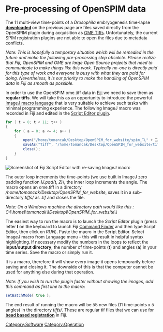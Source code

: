 ---
---
# Pre-processing of OpenSPIM data

The 11 multi-view time-points of a *Drosophila* embryogenesis time-lapse
[**downloaded**](Raw_data "wikilink") on the previous page are files
saved directly from the OpenSPIM plugin during acquisition as [OME
Tiffs](http://www.openmicroscopy.org/site/support/ome-model/ome-tiff/).
Unfortunately, the current SPIM registration plugins are not able to
open the files due to metadata conflicts.

*Note: This is hopefully a temporary situation which will be remedied in
the future and make the following pre-processing step obsolete. Please
realize that Fiji, OpenSPIM and OME are large Open Source projects that
need to communicate to make things like this work. Typically no-one is
directly paid for this type of work and everyone is busy with what they
are paid for doing. Nevertheless, it is our priority to make the
handling of OpenSPIM data in Fiji as smooth as possible*.

In order to use the OpenSPIM ome.tiff data in [Fiji](http://fiji.sc) we
need to save them as **regular tiffs**. We will take this as an
opportunity to introduce the powerful [ImageJ macro
language](http://fiji.sc/Introduction_into_Macro_Programming) that is
very suitable to achieve such tasks with minimal programming experience.
The following ImageJ macro was recorded in Fiji and edited in the
[Script Editor plugin](http://fiji.sc/Script_Editor).

``` java
for ( t = 0; t < 11; t++ )
{
    for ( a = 0; a <= 4; a++ )
    {
        open("/home/tomancak/Desktop/OpenSPIM_for_website/spim_TL" + IJ.pad(t, 2) +"_Angle" + a +".ome.tiff");
        saveAs("Tiff", "/home/tomancak/Desktop/OpenSPIM_for_website/tiffs/spim_TL" + IJ.pad(t, 2) +"_Angle" + a +".tif");
        close();
    }
}
```

![Screenshot of Fiji Script Editor with re-saving ImageJ
macro](Script_editor_screenshot.jpg
"Screenshot of Fiji Script Editor with re-saving ImageJ macro")

The outer loop increments the time-points (we use built in ImageJ zero
padding function *IJ.pad(t, 2)*), the inner loop increments the angle.
The macro opens an ome.tiff in a directory
*/home/tomancak/Desktop/OpenSPIM\_for\_website*, saves it in a
sub-directory *tiffs/* as *.tif* and closes the file.

*Note: On a Windows machine the directory path would like this :
C:\\\\home\\\\tomancak\\\\Desktop\\\\OpenSPIM\_for\_website\\\\*

The easiest way to run the macro is to launch the *Script Editor* plugin
(press letter **l** on the keyboard to launch Fiji [Command
Finder](http://fiji.sc/Using_the_Command_Launcher) and then type Script
Editor, then click on *RUN*). Paste the macro in the Script Editor.
Select ImageJ macro from Language menu - this will result in helpful
syntax highlighting. If necessary modify the numbers in the loops to
reflect the **input/output directory**, the number of time-points
(**t**) and angles (**a**) in your time series. Save the macro or simply
run it.

It is a macro, therefore it will show every image it opens temporarily
before saving and closing it. The downside of this is that the computer
cannot be used for anything else during that operation.

*Note: If you wish to run the plugin faster without showing the images,
add this command as first line to the macro:*

``` java
setBatchMode( true );
```

The end result of running the macro will be 55 new files (11 time-points
x 5 angles) in the directory *tiffs/*. These are regular tif files that
we can use for [**bead based registration**](Registration "wikilink") in
Fiji.

[Category:Software](Category:Software "wikilink")
[Category:Operation](Category:Operation "wikilink")
